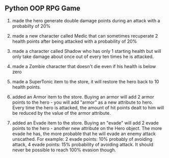 ## Python OOP RPG Game

1. made the hero generate double damage points during an attack with a probabilty of 20%

2. made a new character called Medic that can sometimes recuperate 2 health points after being attacked with a probability of 20%

3. made a character called Shadow who has only 1 starting health but will only take damage about once out of every ten times he is attacked.

4. made a Zombie character that doesn't die even if his health is below zero

5. made a SuperTonic item to the store, it will restore the hero back to 10 health points.

6. added an Armor item to the store. Buying an armor will add 2 armor points to the hero - you will add "armor" as a new attribute to hero. Every time the hero is attacked, the amount of hit points dealt to him will be reduced by the value of the armor attribute.

7. added an Evade item to the store. Buying an "evade" will add 2 evade points to the hero - another new attribute on the Hero object. The more evade he has, the more probable that he will evade an enemy attack unscathed. For example: 2 evade points: 10% probably of avoiding attack, 4 evade points: 15% probability of avoiding attack. It should never be possible to reach 100% evasion though.
